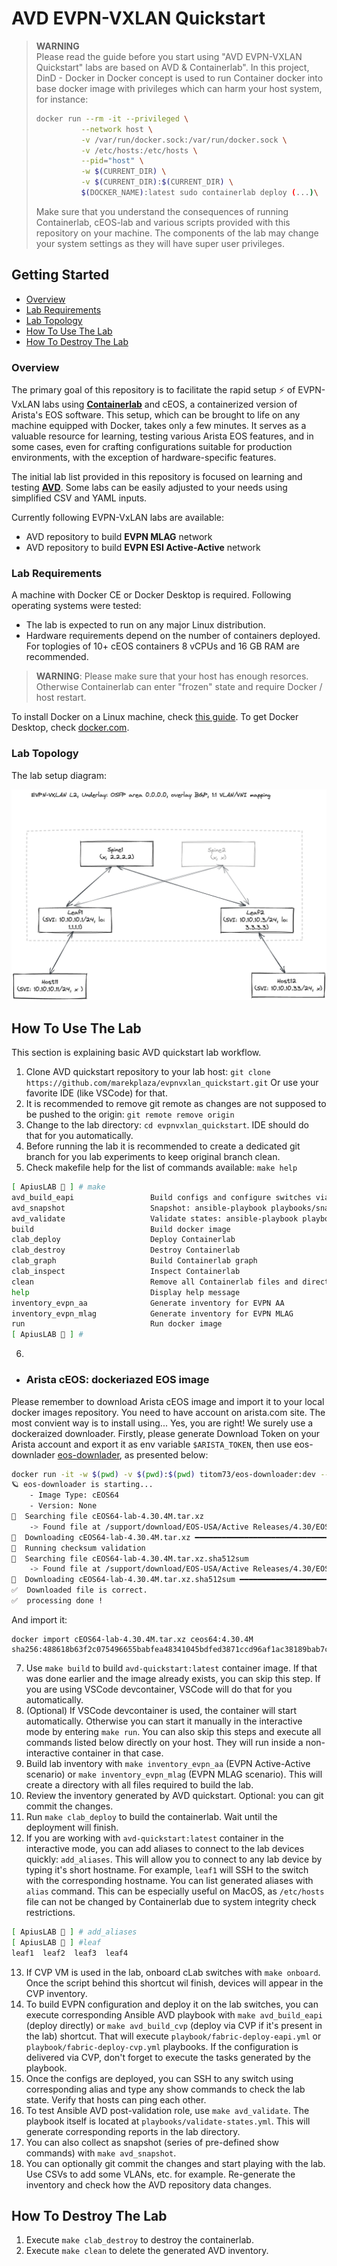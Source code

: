 # AVD EVPN-VXLAN Quickstart

> **WARNING**  
> Please read the guide before you start using "AVD EVPN-VXLAN Quickstart" labs are based on AVD & Containerlab". In this project, DinD - Docker in Docker concept is used to run Container docker into base docker image with privileges which can harm your host system, for instance:
>```bash
>docker run --rm -it --privileged \
>			--network host \
>			-v /var/run/docker.sock:/var/run/docker.sock \
>			-v /etc/hosts:/etc/hosts \
>			--pid="host" \
>			-w $(CURRENT_DIR) \
>			-v $(CURRENT_DIR):$(CURRENT_DIR) \
>			$(DOCKER_NAME):latest sudo containerlab deploy (...)\
>```
> Make sure that you understand the consequences of running Containerlab, cEOS-lab and various scripts provided with this repository on your machine. The components of the lab may change your system settings as they will have super user privileges. 

## Getting Started

  - [Overview](#overview)
  - [Lab Requirements](#lab-requirements)
  - [Lab Topology](#lab-topology)
  - [How To Use The Lab](#how-to-use-the-lab)
  - [How To Destroy The Lab](#how-to-destroy-the-lab)

### Overview

The primary goal of this repository is to facilitate the rapid setup ⚡ of EVPN-VxLAN labs using **[Containerlab](https://containerlab.srlinux.dev/)** and cEOS, a containerized version of Arista's EOS software. This setup, which can be brought to life on any machine equipped with Docker, takes only a few minutes.  It serves as a valuable resource for learning, testing various Arista EOS features, and in some cases, even for crafting configurations suitable for production environments, with the exception of hardware-specific features.

The initial lab list provided in this repository is focused on learning and testing **[AVD](https://avd.sh/en/latest/)**.
Some labs can be easily adjusted to your needs using simplified CSV and YAML inputs.

Currently following EVPN-VxLAN labs are available:

- AVD repository to build **EVPN MLAG** network
- AVD repository to build **EVPN ESI Active-Active** network

### Lab Requirements

A machine with Docker CE or Docker Desktop is required.
Following operating systems were tested:

 - The lab is expected to run on any major Linux distribution.
 - Hardware requirements depend on the number of containers deployed. For toplogies  of 10+ cEOS containers 8 vCPUs and 16 GB RAM are recommended.

> **WARNING**: Please make sure that your host has enough resorces. Otherwise Containerlab can enter "frozen" state and require Docker / host restart.

To install Docker on a Linux machine, check [this guide](https://docs.docker.com/engine/install/ubuntu/).
To get Docker Desktop, check [docker.com](https://www.docker.com/products/docker-desktop/).


### Lab Topology
The lab setup diagram:

![lab diagram](media/evpnvxlan_lab.excalidraw.png)


## How To Use The Lab

This section is explaining basic AVD quickstart lab workflow.

1. Clone AVD quickstart repository to your lab host: `git clone https://github.com/marekplaza/evpnvxlan_quickstart.git` Or use your favorite IDE (like VSCode) for that.
2. It is recommended to remove git remote as changes are not supposed to be pushed to the origin: `git remote remove origin`
3. Change to the lab directory: `cd evpnvxlan_quickstart`. IDE should do that for you automatically.
4. Before running the lab it is recommended to create a dedicated git branch for you lab experiments to keep original branch clean.
5. Check makefile help for the list of commands available: `make help`

```bash
[ ApiusLAB 🧪 ] # make
avd_build_eapi                 Build configs and configure switches via eAPI: ansible-playbook playbooks/fabric-deploy-eapi.yml 
avd_snapshot                   Snapshot: ansible-playbook playbooks/snapshot.yml
avd_validate                   Validate states: ansible-playbook playbooks/validate-states.yml
build                          Build docker image
clab_deploy                    Deploy Containerlab
clab_destroy                   Destroy Containerlab
clab_graph                     Build Containerlab graph
clab_inspect                   Inspect Containerlab
clean                          Remove all Containerlab files and directories
help                           Display help message
inventory_evpn_aa              Generate inventory for EVPN AA
inventory_evpn_mlag            Generate inventory for EVPN MLAG
run                            Run docker image
[ ApiusLAB 🧪 ] # 
```

6. 


 - ### Arista cEOS: dockeriazed EOS image

Please remember to download Arista cEOS image and import it to your local docker images repository. You need to have account on arista.com site. The most convient way is to install using... Yes, you are right! We surely use a dockeraized downloader. Firstly, please generate Download Token on your Arista account and export it as env variable `$ARISTA_TOKEN`, then use eos-downlader [eos-downlader](https://github.com/titom73/eos-downloader), as presented below:

```bash
docker run -it -w $(pwd) -v $(pwd):$(pwd) titom73/eos-downloader:dev --token $ARISTA_TOKEN get eos --image-type cEOS64 --release-type M --latest --log-level debug --output ./
🪐 eos-downloader is starting...
    - Image Type: cEOS64
    - Version: None
🔎  Searching file cEOS64-lab-4.30.4M.tar.xz
    -> Found file at /support/download/EOS-USA/Active Releases/4.30/EOS-4.30.4M/cEOS-lab/cEOS64-lab-4.30.4M.tar.xz
💾  Downloading cEOS64-lab-4.30.4M.tar.xz ━━━━━━━━━━━━━━━━━━━━━━━━━━━━━━━━━━━━━━━ 100.0% • 14.7 MB/s • 571.8/571.8 MB • 0:00:43 •
🚀  Running checksum validation
🔎  Searching file cEOS64-lab-4.30.4M.tar.xz.sha512sum
    -> Found file at /support/download/EOS-USA/Active Releases/4.30/EOS-4.30.4M/cEOS-lab/cEOS64-lab-4.30.4M.tar.xz.sha512sum
💾  Downloading cEOS64-lab-4.30.4M.tar.xz.sha512sum ━━━━━━━━━━━━━━━━━━━━━━━━━━━━━━━━━━━━━━ 100.0% • ? • 155/155 bytes • 0:00:00 •
✅  Downloaded file is correct.
✅  processing done !
```

And import it:

```
docker import cEOS64-lab-4.30.4M.tar.xz ceos64:4.30.4M
sha256:488618b63f2c075496655babfea48341045bdfed3871ccd96af1ac38189bab7c
```


7. Use `make build` to build `avd-quickstart:latest` container image. If that was done earlier and the image already exists, you can skip this step. If you are using VSCode devcontainer, VSCode will do that for you automatically.
8. (Optional) If VSCode devcontainer is used, the container will start automatically. Otherwise you can start it manually in the interactive mode by entering `make run`. You can also skip this steps and execute all commands listed below directly on your host. They will run inside a non-interactive container in that case.
9. Build lab inventory with `make inventory_evpn_aa` (EVPN Active-Active scenario) or `make inventory_evpn_mlag` (EVPN MLAG scenario). This will create a directory with all files required to build the lab.
10. Review the inventory generated by AVD quickstart. Optional: you can git commit the changes.
11. Run `make clab_deploy` to build the containerlab. Wait until the deployment will finish.
12. If you are working with `avd-quickstart:latest` container in the interactive mode, you can add aliases to connect to the lab devices quickly: `add_aliases`. This will allow you to connect to any lab device by typing it's short hostname. For example, `leaf1` will SSH to the switch with the corresponding hostname. You can list generated aliases with `alias` command. This can be especially useful on MacOS, as `/etc/hosts` file can not be changed by Containerlab due to system integrity check restrictions.

```bash
[ ApiusLAB 🧪 ] # add_aliases 
[ ApiusLAB 🧪 ] #leaf
leaf1  leaf2  leaf3  leaf4
```

13. If CVP VM is used in the lab, onboard cLab switches with `make onboard`. Once the script behind this shortcut wil finish, devices will appear in the CVP inventory.
14. To build EVPN configuration and deploy it on the lab switches, you can execute corresponding Ansible AVD playbook with `make avd_build_eapi` (deploy directly) or `make avd_build_cvp` (deploy via CVP if it's present in the lab) shortcut. That will execute `playbook/fabric-deploy-eapi.yml` or `playbook/fabric-deploy-cvp.yml` playbooks. If the configuration is delivered via CVP, don't forget to execute the tasks generated by the playbook.
15. Once the configs are deployed, you can SSH to any switch using corresponding alias and type any show commands to check the lab state. Verify that hosts can ping each other.
16. To test Ansible AVD post-validation role, use `make avd_validate`. The playbook itself is located at `playbooks/validate-states.yml`. This will generate corresponding reports in the lab directory.
17. You can also collect as snapshot (series of pre-defined show commands) with `make avd_snapshot`.
18. You can optionally git commit the changes and start playing with the lab. Use CSVs to add some VLANs, etc. for example. Re-generate the inventory and check how the AVD repository data changes.

## How To Destroy The Lab

1. Execute `make clab_destroy` to destroy the containerlab.
2. Execute `make clean` to delete the generated AVD inventory.

